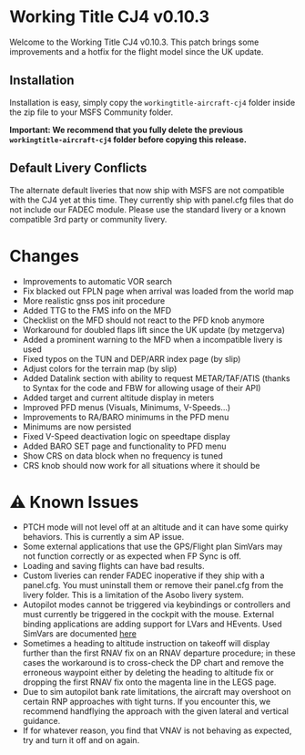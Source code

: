 # Working Title CJ4 v0.10.3

Welcome to the Working Title CJ4 v0.10.3.  This patch brings some improvements and a hotfix for the flight model since the UK update.

## Installation
Installation is easy, simply copy the `workingtitle-aircraft-cj4` folder inside the zip file to your MSFS Community folder. 

**Important: We recommend that you fully delete the previous `workingtitle-aircraft-cj4` folder before copying this release.**

## Default Livery Conflicts
The alternate default liveries that now ship with MSFS are not compatible with the CJ4 yet at this time. They currently ship with panel.cfg files that do not include our FADEC module. Please use the standard livery or a known compatible 3rd party or community livery.

# Changes

- Improvements to automatic VOR search
- Fix blacked out FPLN page when arrival was loaded from the world map
- More realistic gnss pos init procedure
- Added TTG to the FMS info on the MFD
- Checklist on the MFD should not react to the PFD knob anymore
- Workaround for doubled flaps lift since the UK update (by metzgerva)
- Added a prominent warning to the MFD when a incompatible livery is used
- Fixed typos on the TUN and DEP/ARR index page (by slip)
- Adjust colors for the terrain map (by slip)
- Added Datalink section with ability to request METAR/TAF/ATIS (thanks to Syntax for the code and FBW for allowing usage of their API)
- Added target and current altitude display in meters
- Improved PFD menus (Visuals, Minimums, V-Speeds...)
- Improvements to RA/BARO minimums in the PFD menu
- Minimums are now persisted
- Fixed V-Speed deactivation logic on speedtape display
- Added BARO SET page and functionality to PFD menu
- Show CRS on data block when no frequency is tuned
- CRS knob should now work for all situations where it should be


# ⚠️ Known Issues
* PTCH mode will not level off at an altitude and it can have some quirky behaviors.  This is currently a sim AP issue.
* Some external applications that use the GPS/Flight plan SimVars may not function correctly or as expected when FP Sync is off.
* Loading and saving flights can have bad results.
* Custom liveries can render FADEC inoperative if they ship with a panel.cfg. You must uninstall them or remove their panel.cfg from the livery folder. This is a limitation of the Asobo livery system.
* Autopilot modes cannot be triggered via keybindings or controllers and must currently be triggered in the cockpit with the mouse. External binding applications are adding support for LVars and HEvents. Used SimVars are documented [here](https://github.com/Working-Title-MSFS-Mods/fspackages/wiki/Sim-Variables)
* Sometimes a heading to altitude instruction on takeoff will display further than the first RNAV fix on an RNAV departure procedure; in these cases the workaround is to cross-check the DP chart and remove the erroneous waypoint either by deleting the heading to altitude fix or dropping the first RNAV fix onto the magenta line in the LEGS page.
* Due to sim autopilot bank rate limitations, the aircraft may overshoot on certain RNP approaches with tight turns. If you encounter this, we recommend handflying the approach with the given lateral and vertical guidance.
* If for whatever reason, you find that VNAV is not behaving as expected, try and turn it off and on again.

